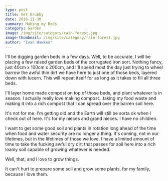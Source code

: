 ```yaml
---
type: post
title: Get Grubby
date: 2016-11-30
summary: Making my Beds
category: Garden
image: /img/site/category/rain-forest.jpg
image-thumbnail: /img/site/category/rain-forest.jpg
author: "Ivan Hawkes"
---
```


I'll be digging garden beds in a few days. Well, to be accurate, I will be placing a few raised garden beds of the corrugated iron sort. Nothing fancy, just 40cm x 100cm x 200cm, and I'll spend most the day just trying to wheel barrow the awful thin dirt we have here to just one of those beds, layered down with lucern. This will repeat itself for as long as it takes to fill all three beds.

I'll layer home made compost on top of those beds, and plant whatever is in season. I actually really love making compost...taking my food waste and making it into a rich compost that I can spread over the barren soil here.

It's not for me. I'm getting old and the Earth will still be sorta ok when I check out of here. It's for my nieces and grand nieces. I have no children.

I want to get some good soil and plants in rotation long ahead of the time when food and water security are no longer a thing. It's coming, not in our lifetimes, but in the lifetimes of those we love. I have a limited amount of time to take the fucking awful dry dirt that passes for soil here into a rich loamy soil capable of growing whatever is needed.

Well, that, and I love to grow things.

It can't hurt to prepare some soil and grow some plants, for my family, because I love them.